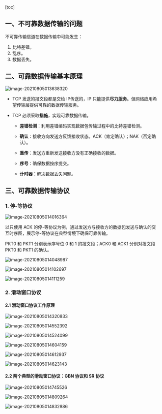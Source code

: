 [toc]

## 一、不可靠数据传输的问题

不可靠传输信道在数据传输中可能发生：

1. 比特差错。
2. 乱序。
3. 数据丢失。



## 二、可靠数据传输基本原理

![image-20210805013638320](images/image-20210805013638320.png)

- TCP 发送的报文段都是交给 IP传送的，IP 只能提供**尽力服务**。但网络应用希望传输层提供可靠的数据传输服务。

- TCP 必须采取**措施**，实现可靠数据传输。
  - **差错检测**：利用差错编码实现数据包传输过程中的比特差错检测。
  - **确认**：接收方向发送方反馈接收状态。ACK（肯定确认）；NAK（否定确认）。
  - **重传**：发送方重新发送接收方没有正确接收的数据。
  - **序号**：确保数据按序提交。

  - **计时器**：解决数据丢失问题。





## 三、可靠数据传输协议

### 1. 停-等协议

![image-20210805014016364](images/image-20210805014016364.png)

以只使用 ACK 的停-等协议为例，通过发送方与接收方的数据包发送与确认的交互时序图，展示停-等协议在典型情境下确保可靠传输。

PKT0 和 PKT1 分别表示序号位 0 和 1 的报文段；ACK0 和 ACK1 分别对报文段 PKT0 和 PKT1 的确认。

![image-20210805014048987](images/image-20210805014048987.png)

![image-20210805014102697](images/image-20210805014102697.png)

![image-20210805014111259](images/image-20210805014111259.png)

### 2. 滑动窗口协议

#### 2.1 滑动窗口协议工作原理

![image-20210805014320833](images/image-20210805014320833.png)



![image-20210805014552392](images/image-20210805014552392.png)

![image-20210805014524099](images/image-20210805014524099.png)

![image-20210805014604159](images/image-20210805014604159.png)

![image-20210805014612937](images/image-20210805014612937.png)

![image-20210805014623143](images/image-20210805014623143.png)

#### 2.2 两个典型的滑动窗口协议：GBN 协议和 SR 协议

![image-20210805014745526](images/image-20210805014745526.png)

![image-20210805014809264](images/image-20210805014809264.png)

![image-20210805014832886](images/image-20210805014832886.png)

